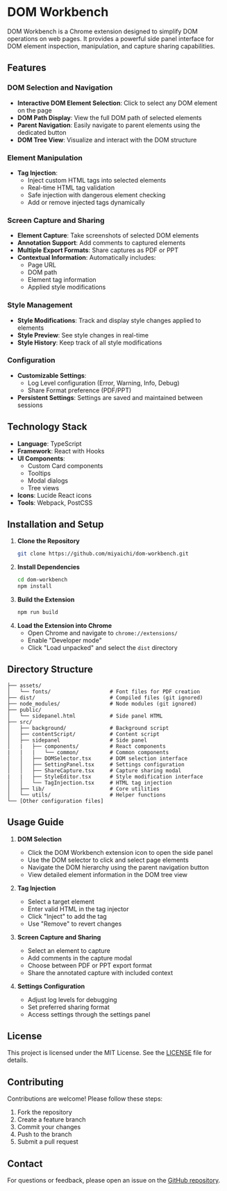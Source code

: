 # DOM Workbench

DOM Workbench is a Chrome extension designed to simplify DOM operations on web pages. It provides a powerful side panel interface for DOM element inspection, manipulation, and capture sharing capabilities.

## Features

### DOM Selection and Navigation

- **Interactive DOM Element Selection**: Click to select any DOM element on the page
- **DOM Path Display**: View the full DOM path of selected elements
- **Parent Navigation**: Easily navigate to parent elements using the dedicated button
- **DOM Tree View**: Visualize and interact with the DOM structure

### Element Manipulation

- **Tag Injection**:
  - Inject custom HTML tags into selected elements
  - Real-time HTML tag validation
  - Safe injection with dangerous element checking
  - Add or remove injected tags dynamically

### Screen Capture and Sharing

- **Element Capture**: Take screenshots of selected DOM elements
- **Annotation Support**: Add comments to captured elements
- **Multiple Export Formats**: Share captures as PDF or PPT
- **Contextual Information**: Automatically includes:
  - Page URL
  - DOM path
  - Element tag information
  - Applied style modifications

### Style Management

- **Style Modifications**: Track and display style changes applied to elements
- **Style Preview**: See style changes in real-time
- **Style History**: Keep track of all style modifications

### Configuration

- **Customizable Settings**:
  - Log Level configuration (Error, Warning, Info, Debug)
  - Share Format preference (PDF/PPT)
- **Persistent Settings**: Settings are saved and maintained between sessions

## Technology Stack

- **Language**: TypeScript
- **Framework**: React with Hooks
- **UI Components**:
  - Custom Card components
  - Tooltips
  - Modal dialogs
  - Tree views
- **Icons**: Lucide React icons
- **Tools**: Webpack, PostCSS

## Installation and Setup

1. **Clone the Repository**
   ```bash
   git clone https://github.com/miyaichi/dom-workbench.git
   ```
2. **Install Dependencies**
   ```bash
   cd dom-workbench
   npm install
   ```
3. **Build the Extension**
   ```bash
   npm run build
   ```
4. **Load the Extension into Chrome**
   - Open Chrome and navigate to `chrome://extensions/`
   - Enable "Developer mode"
   - Click "Load unpacked" and select the `dist` directory

## Directory Structure

```plaintext
├── assets/
│   └── fonts/                   # Font files for PDF creation
├── dist/                        # Compiled files (git ignored)
├── node_modules/                # Node modules (git ignored)
├── public/
│   └── sidepanel.html           # Side panel HTML
├── src/
│   ├── background/              # Background script
│   ├── contentScript/           # Content script
│   ├── sidepanel                # Side panel
│   |   ├── components/          # React components
|   |   |   └── common/          # Common components
│   │   ├── DOMSelector.tsx      # DOM selection interface
│   │   ├── SettingPanel.tsx     # Settings configuration
│   │   ├── ShareCapture.tsx     # Capture sharing modal
|   |   ├── StyleEditor.tsx      # Style modification interface
│   │   └── TagInjection.tsx     # HTML tag injection
│   ├── lib/                     # Core utilities
│   └── utils/                   # Helper functions
└── [Other configuration files]
```

## Usage Guide

1. **DOM Selection**

   - Click the DOM Workbench extension icon to open the side panel
   - Use the DOM selector to click and select page elements
   - Navigate the DOM hierarchy using the parent navigation button
   - View detailed element information in the DOM tree view

2. **Tag Injection**

   - Select a target element
   - Enter valid HTML in the tag injector
   - Click "Inject" to add the tag
   - Use "Remove" to revert changes

3. **Screen Capture and Sharing**

   - Select an element to capture
   - Add comments in the capture modal
   - Choose between PDF or PPT export format
   - Share the annotated capture with included context

4. **Settings Configuration**
   - Adjust log levels for debugging
   - Set preferred sharing format
   - Access settings through the settings panel

## License

This project is licensed under the MIT License. See the [LICENSE](LICENSE) file for details.

## Contributing

Contributions are welcome! Please follow these steps:

1. Fork the repository
2. Create a feature branch
3. Commit your changes
4. Push to the branch
5. Submit a pull request

## Contact

For questions or feedback, please open an issue on the [GitHub repository](https://github.com/miyaichi/dom-workbench/issues).
